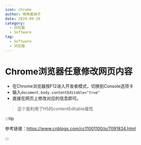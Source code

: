 ```yaml
---
icon: chrome
author: 犄角套袜子
date: 2024-09-29
category:
  - 浏览器
  - Software
tag:
  - Software
  - 浏览器
---
```


# Chrome浏览器任意修改网页内容

- 在Chrome浏览器按F12进入开发者模式，切换到Console选项卡
- 输入`document.body.contentEditable="true"`
- 直接在网页上修改对应的信息即可。

> 这个是利用了H5的contentEditable属性

:::tip

参考链接：<https://www.cnblogs.com/cc11001100/p/7091834.html>

:::
